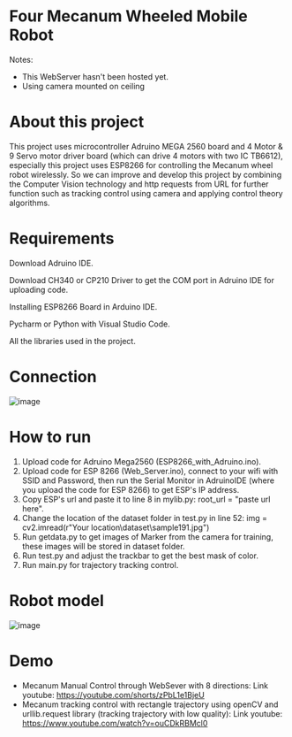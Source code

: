 # Four Mecanum Wheeled Mobile Robot
Notes: 
- This WebServer hasn't been hosted yet.
- Using camera mounted on ceiling
# About this project
This project uses microcontroller Adruino MEGA 2560 board and 4 Motor & 9 Servo motor driver board (which can drive 4 motors with two IC TB6612), especially this project uses ESP8266 for controlling the Mecanum wheel robot wirelessly. So we can improve and develop this project by combining the Computer Vision technology and http requests from URL for further function such as tracking control using camera and applying control theory algorithms.

# Requirements
Download Adruino IDE.

Download CH340 or CP210 Driver to get the COM port in Adruino IDE for uploading code.

Installing ESP8266 Board in Arduino IDE.

Pycharm or Python with Visual Studio Code.

All the libraries used in the project.

# Connection
![image](https://user-images.githubusercontent.com/104365389/167660012-8eb012fb-5f6d-4bd9-ab07-c07c7799587b.png)
# How to run
1. Upload code for Adruino Mega2560 (ESP8266_with_Adruino.ino).
2. Upload code for ESP 8266 (Web_Server.ino), connect to your wifi with SSID and Password, then run the Serial Monitor in AdruinoIDE (where you upload the code for ESP 8266) to get ESP's IP address.
3. Copy ESP's url and paste it to line 8 in mylib.py: root_url = "paste url here".
4. Change the location of the dataset folder in test.py in line 52: img = cv2.imread(r"Your location\dataset\sample191.jpg")
5. Run getdata.py to get images of Marker from the camera for training, these images will be stored in dataset folder. 
6. Run test.py and adjust the trackbar to get the best mask of color.
7. Run main.py for trajectory tracking control.
# Robot model
![image](https://user-images.githubusercontent.com/104365389/167612064-ee5ca311-7745-4c1f-9225-c0a46ef3ab7f.png)


# Demo
- Mecanum Manual Control through WebSever with 8 directions: Link youtube: https://youtube.com/shorts/zPbL1e1BjeU
- Mecanum tracking control with rectangle trajectory using openCV and urllib.request library (tracking trajectory with low quality): Link youtube: https://www.youtube.com/watch?v=ouCDkRBMcl0
